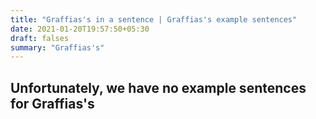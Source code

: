 ```yaml
---
title: "Graffias's in a sentence | Graffias's example sentences"
date: 2021-01-20T19:57:50+05:30
draft: falses
summary: "Graffias's"
---
```

## Unfortunately, we have no example sentences for Graffias's                 
